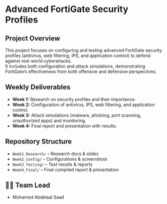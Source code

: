 # Advanced FortiGate Security Profiles

##  Project Overview
This project focuses on configuring and testing advanced FortiGate security profiles 
(antivirus, web filtering, IPS, and application control) to defend against real-world cyberattacks.  
It includes both configuration and attack simulations, demonstrating FortiGate’s effectiveness 
from both offensive and defensive perspectives.

## Weekly Deliverables
- **Week 1:** Research on security profiles and their importance.
- **Week 2:** Configuration of antivirus, IPS, web filtering, and application control.
- **Week 3:** Attack simulations (malware, phishing, port scanning, unauthorized apps) and monitoring.
- **Week 4:** Final report and presentation with results.

## Repository Structure
- `Week1_Research/` – Research docs & slides  
- `Week2_Config/` – Configurations & screenshots  
- `Week3_Testing/` – Test results & reports  
- `Week4_Final/` – Final compiled report & presentation  

## 👨‍💻 Team Lead
- Mohamed Abdelaal Saad
